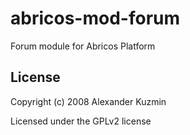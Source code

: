 # abricos-mod-forum

Forum module for Abricos Platform


## License
Copyright (c) 2008 Alexander Kuzmin

Licensed under the GPLv2 license